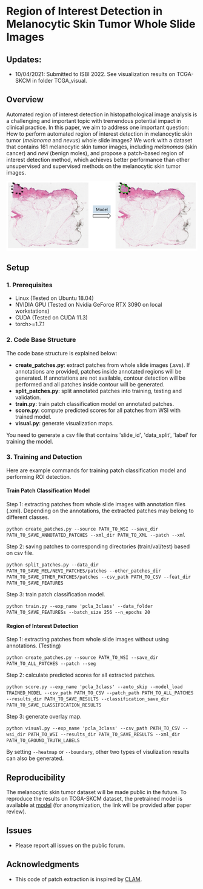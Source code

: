 # Region of Interest Detection in Melanocytic Skin Tumor Whole Slide Images

## Updates:
* 10/04/2021: Submitted to ISBI 2022. See visualization results on TCGA-SKCM in folder TCGA_visual.

## Overview
Automated region of interest detection in histopathological image analysis is a challenging and important topic with tremendous potential impact in clinical practice. In this paper, we aim to address one important question: How to perform automated region of interest detection in melanocytic skin tumor (*melanoma* and *nevus*) whole slide images? We work with a dataset that contains 161 melanocytic skin tumor images, including *melanomas* (skin cancer) and *nevi* (benign moles), and propose a patch-based region of interest detection method, which achieves better performance than other unsupervised and supervised methods on the melanocytic skin tumor images.

![plot](./pics/task.jpg)

## Setup

### 1. Prerequisites
- Linux (Tested on Ubuntu 18.04)
- NVIDIA GPU (Tested on Nvidia GeForce RTX 3090 on local workstations)
- CUDA (Tested on CUDA 11.3)
- torch>=1.7.1

### 2. Code Base Structure
The code base structure is explained below: 
- **create_patches.py**: extract patches from whole slide images (.svs). If annotations are provided, patches inside annotated regions will be generated. If annotations are not available, contour detection will be performed and all patches inside contour will be generated.
- **split_patches.py**: split annotated patches into training, testing and validation.
- **train.py**: train patch classification model on annotated patches.
- **score.py**: compute predicted scores for all patches from WSI with trained model.
- **visual.py**: generate visualization maps.

You need to generate a csv file that contains 'slide_id', 'data_split', 'label' for training the model.

### 3. Training and Detection
Here are example commands for training patch classification model and performing ROI detection.

#### Train Patch Classification Model
Step 1: extracting patches from whole slide images with annotation files (.xml). Depending on the annotations, the extracted patches may belong to different classes.
```
python create_patches.py --source PATH_TO_WSI --save_dir PATH_TO_SAVE_ANNOTATED_PATCHES --xml_dir PATH_TO_XML --patch --xml
```
Step 2: saving patches to corresponding directories (train/val/test) based on csv file.
```
python split_patches.py --data_dir PATH_TO_SAVE_MEL/NEVI_PATCHES/patches --other_patches_dir PATH_TO_SAVE_OTHER_PATCHES/patches --csv_path PATH_TO_CSV --feat_dir PATH_TO_SAVE_FEATURES
```
Step 3: train patch classification model.
```
python train.py --exp_name 'pcla_3class' --data_folder PATH_TO_SAVE_FEATURESs --batch_size 256 --n_epochs 20
```
#### Region of Interest Detection
Step 1: extracting patches from whole slide images without using annotations. (Testing)
```
python create_patches.py --source PATH_TO_WSI --save_dir PATH_TO_ALL_PATCHES --patch --seg
```
Step 2: calculate predicted scores for all extracted patches.
```
python score.py --exp_name 'pcla_3class' --auto_skip --model_load TRAINED_MODEL --csv_path PATH_TO_CSV --patch_path PATH_TO_ALL_PATCHES --results_dir PATH_TO_SAVE_RESULTS --classification_save_dir PATH_TO_SAVE_CLASSIFICATION_RESULTS
```
Step 3: generate overlay map.
```
python visual.py --exp_name 'pcla_3class' --csv_path PATH_TO_CSV --wsi_dir PATH_TO_WSI --results_dir PATH_TO_SAVE_RESULTS --xml_dir PATH_TO_GROUND_TRUTH_LABELS
```
By setting `--heatmap` or `--boundary`, other two types of visulization results can also be generated.
## Reproducibility
The melanocytic skin tumor dataset will be made public in the future. To reproduce the results on TCGA-SKCM dataset, the pretrained model is available at [model]() (for anonymization, the link will be provided after paper review).

## Issues
- Please report all issues on the public forum.

## Acknowledgments
- This code of patch extraction is inspired by [CLAM](https://github.com/mahmoodlab/CLAM).

